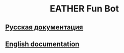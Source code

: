<h1 align="center">EATHER Fun Bot</h1>

<h2><a href="https://github.com/LuckyDevv/Eather-FB/blob/main/RU.md">Русская документация</a></h2>
<h2><a href="https://github.com/LuckyDevv/Eather-FB/blob/main/EN.md">English documentation</a></h2>

